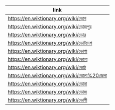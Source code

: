 |link|
|----|
|https://en.wiktionary.org/wiki/ভোগ|
|https://en.wiktionary.org/wiki/ভোজপুর|
|https://en.wiktionary.org/wiki/ভোর|
|https://en.wiktionary.org/wiki/ভোটদেশ|
|https://en.wiktionary.org/wiki/ভোগা|
|https://en.wiktionary.org/wiki/ভোলা|
|https://en.wiktionary.org/wiki/ভোট|
|https://en.wiktionary.org/wiki/ভোলা%20জেলা|
|https://en.wiktionary.org/wiki/ভোদা|
|https://en.wiktionary.org/wiki/ভোজ|
|https://en.wiktionary.org/wiki/ভোগী|
